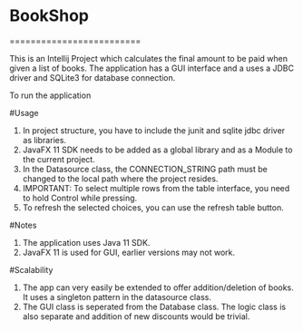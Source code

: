 # BookShop
=========================

This is an Intellij Project which calculates the final amount to be paid when given a list of books. The application has a GUI interface and a uses a JDBC driver and SQLite3 for database connection.

To run the application

 #Usage

1. In project structure, you have to include the junit and sqlite jdbc driver as libraries.
2. JavaFX 11 SDK needs to be added as a global library and as a Module to the current project.
3. In the Datasource class, the CONNECTION_STRING path must be changed to the local path where the project resides.
4. IMPORTANT: To select multiple rows from the table interface, you need to hold Control while pressing.
5. To refresh the selected choices, you can use the refresh table button.

#Notes

1. The application uses Java 11 SDK. 
2. JavaFX 11 is used for GUI, earlier versions may not work.

#Scalability

1. The app can very easily be extended to offer addition/deletion of books. It uses a singleton pattern in the datasource class.
2. The GUI class is seperated from the Database class. The logic class is also separate and addition of new discounts would be trivial.
